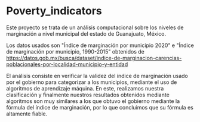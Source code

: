 # Poverty_indicators
Este proyecto se trata de un análisis computacional sobre los niveles de marginación a nivel municipal del estado de Guanajuato, México.

Los datos usados son "Índice de marginación por municipio 2020" e "Índice de marginación por municipio, 1990-2015" obtenidos de
https://datos.gob.mx/busca/dataset/indice-de-marginacion-carencias-poblacionales-por-localidad-municipio-y-entidad

El análisis consiste en verificar la validez del índice de marginación usado por el gobierno para categorizar a los municipios, mediante
el uso de algoritmos de aprendizaje máquina. En este, realizamos nuestra clasificación y finalmente nuestros resultados obtenidos mediante
algoritmos son muy similares a los que obtuvo el gobierno mediante la fórmula del índice de marginación, por lo que concluimos que su
fórmula es altamente fiable.
